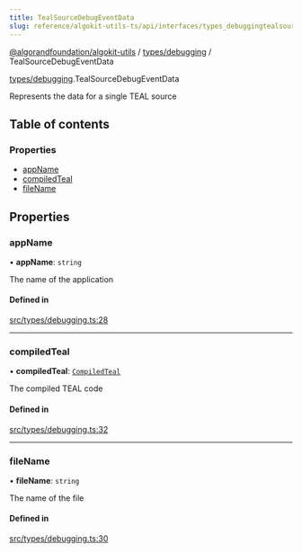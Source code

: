 ```yaml
---
title: TealSourceDebugEventData
slug: reference/algokit-utils-ts/api/interfaces/types_debuggingtealsourcedebugeventdata
---
```


[@algorandfoundation/algokit-utils](/reference/algokit-utils-ts/api/overview) / [types/debugging](/reference/algokit-utils-ts/api/modules/types_debugging/) / TealSourceDebugEventData

[types/debugging](/reference/algokit-utils-ts/api/modules/types_debugging/).TealSourceDebugEventData

Represents the data for a single TEAL source

## Table of contents

### Properties

- [appName](#appname)
- [compiledTeal](#compiledteal)
- [fileName](#filename)

## Properties

### appName

• **appName**: `string`

The name of the application

#### Defined in

[src/types/debugging.ts:28](https://github.com/algorandfoundation/algokit-utils-ts/blob/main/src/types/debugging.ts#L28)

---

### compiledTeal

• **compiledTeal**: [`CompiledTeal`](/reference/algokit-utils-ts/api/interfaces/types_appcompiledteal/)

The compiled TEAL code

#### Defined in

[src/types/debugging.ts:32](https://github.com/algorandfoundation/algokit-utils-ts/blob/main/src/types/debugging.ts#L32)

---

### fileName

• **fileName**: `string`

The name of the file

#### Defined in

[src/types/debugging.ts:30](https://github.com/algorandfoundation/algokit-utils-ts/blob/main/src/types/debugging.ts#L30)
